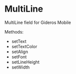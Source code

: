 # MultiLine
MultiLine field for Gideros Mobile

Methods:
- setText
- setTextColor
- setAlign
- setFont
- setLineHeight
- setWidth
